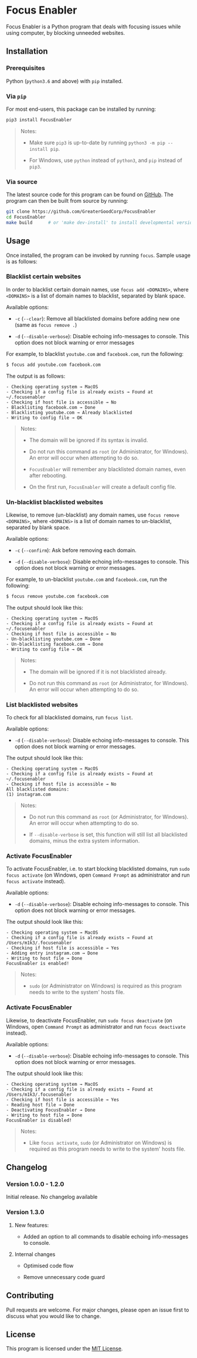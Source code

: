 # Focus Enabler

Focus Enabler is a Python program that deals with focusing issues while using computer, by blocking unneeded websites.

## Installation

### Prerequisites

Python (`python3.6` and above) with `pip` installed.

### Via `pip`

For most end-users, this package can be installed by running:

```bash
pip3 install FocusEnabler
```

> Notes:
> 
> * Make sure `pip3` is up-to-date by running `python3 -m pip --install pip`.
> 
> * For Windows, use `python` instead of `python3`, and `pip` instead of `pip3`.

### Via source

The latest source code for this program can be found on [GitHub]. The program can then be built from source by running:

```bash
git clone https://github.com/GreaterGoodCorp/FocusEnabler
cd FocusEnabler
make build      # or 'make dev-install' to install developmental version
```

## Usage

Once installed, the program can be invoked by running `focus`. Sample usage is as follows:

### Blacklist certain websites

In order to blacklist certain domain names, use `focus add <DOMAINS>`, where `<DOMAINS>` is a list of domain names to
blacklist, separated by blank space.

Available options:

* `-c` (`--clear`): Remove all blacklisted domains before adding new one (same as `focus remove .`)

* `-d` (`--disable-verbose`): Disable echoing info-messages to console. This option does not block warning or error
   messages

For example, to blacklist `youtube.com` and `facebook.com`, run the following:

```bash
$ focus add youtube.com facebook.com
```

The output is as follows:

```
- Checking operating system → MacOS
- Checking if a config file is already exists → Found at ~/.focusenabler
- Checking if host file is accessible → No
- Blacklisting facebook.com → Done
- Blacklisting youtube.com → Already blacklisted
- Writing to config file → OK
```

> Notes:
> 
> * The domain will be ignored if its syntax is invalid.
> 
> * Do not run this command as `root` (or Administrator, for Windows). An error will occur when attempting to do so.
> 
> * `FocusEnabler` will remember any blacklisted domain names, even after rebooting.
>
> * On the first run, `FocusEnabler` will create a default config file.

### Un-blacklist blacklisted websites

Likewise, to remove (un-blacklist) any domain names, use `focus remove <DOMAINS>`, where `<DOMAINS>` is a list of domain
names to un-blacklist, separated by blank space.

Available options:

* `-c` (`--confirm`): Ask before removing each domain.

* `-d` (`--disable-verbose`): Disable echoing info-messages to console. This option does not block warning or error
   messages.

For example, to un-blacklist `youtube.com` and `facebook.com`, run the following:

```bash
$ focus remove youtube.com facebook.com
```

The output should look like this:

```
- Checking operating system → MacOS
- Checking if a config file is already exists → Found at ~/.focusenabler
- Checking if host file is accessible → No
- Un-blacklisting youtube.com → Done
- Un-blacklisting facebook.com → Done
- Writing to config file → OK
```

> Notes:
> 
> * The domain will be ignored if it is not blacklisted already.
> 
> * Do not run this command as `root` (or Administrator, for Windows). An error will occur when attempting to do so.

### List blacklisted websites

To check for all blacklisted domains, run `focus list`.

Available options:

* `-d` (`--disable-verbose`): Disable echoing info-messages to console. This option does not block warning or error
   messages.

The output should look like this:

```
- Checking operating system → MacOS
- Checking if a config file is already exists → Found at ~/.focusenabler
- Checking if host file is accessible → No
All blacklisted domains:
(1) instagram.com
```

> Notes:
> 
> * Do not run this command as `root` (or Administrator, for Windows). An error will occur when attempting to do so.
> 
> * If `--disable-verbose` is set, this function will still list all blacklisted domains, minus the extra system
>   information.

### Activate FocusEnabler

To activate FocusEnabler, i.e. to start blocking blacklisted domains, run `sudo focus activate` (on Windows, open
`Command Prompt` as administrator and run `focus activate` instead).

Available options:

* `-d` (`--disable-verbose`): Disable echoing info-messages to console. This option does not block warning or error
   messages.

The output should look like this:

```
- Checking operating system → MacOS
- Checking if a config file is already exists → Found at /Users/m1k3/.focusenabler
- Checking if host file is accessible → Yes
- Adding entry instagram.com → Done
- Writing to host file → Done
FocusEnabler is enabled!
```

> Notes:
> 
> * `sudo` (or Administrator on Windows) is required as this program needs to write to the system' hosts file.

### Activate FocusEnabler

Likewise, to deactivate FocusEnabler, run `sudo focus deactivate` (on Windows, open `Command Prompt` as administrator
and run `focus deactivate` instead).

Available options:

* `-d` (`--disable-verbose`): Disable echoing info-messages to console. This option does not block warning or error
   messages.

The output should look like this:

```
- Checking operating system → MacOS
- Checking if a config file is already exists → Found at /Users/m1k3/.focusenabler
- Checking if host file is accessible → Yes
- Reading host file → Done
- Deactivating FocusEnabler → Done
- Writing to host file → Done
FocusEnabler is disabled!
```

> Notes:
> 
> * Like `focus activate`, `sudo` (or Administrator on Windows) is required as this program needs to write to the 
> system' hosts file.

## Changelog

### Version 1.0.0 - 1.2.0

Initial release. No changelog available

### Version 1.3.0

1. New features:

   * Added an option to all commands to disable echoing info-messages to console.
   
2. Internal changes

   * Optimised code flow
   
   * Remove unnecessary code guard

## Contributing

Pull requests are welcome. For major changes, please open an issue first to discuss what you would like to change.

## License

This program is licensed under the
[MIT License](https://github.com/GreaterGoodCorp/FocusEnabler/blob/main/LICENSE).

[GitHub]: https://github.com/GreaterGoodCorp/FocusEnabler

